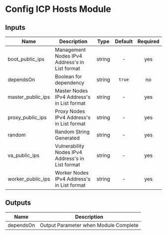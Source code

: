 <!---
Copyright IBM Corp. 2018, 2018
--->

# Config ICP Hosts Module

## Inputs

| Name | Description | Type | Default | Required |
|------|-------------|:----:|:-----:|:-----:|
| boot_public_ips | Management Nodes IPv4 Address's in List format | string | - | yes |
| dependsOn | Boolean for dependency | string | `true` | no |
| master_public_ips | Master Nodes IPv4 Address's in List format | string | - | yes |
| proxy_public_ips | Proxy Nodes IPv4 Address's in List format | string | - | yes |
| random | Random String Generated | string | - | yes |
| va_public_ips | Vulnerability Nodes IPv4 Address's in List format | string | - | yes |
| worker_public_ips | Worker Nodes IPv4 Address's in List format | string | - | yes |

## Outputs

| Name | Description |
|------|-------------|
| dependsOn | Output Parameter when Module Complete |
